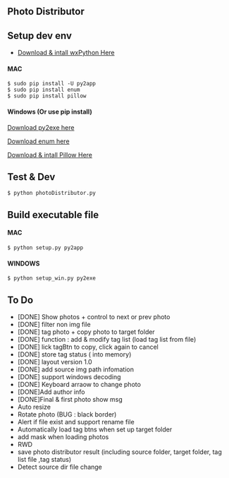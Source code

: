 ## Photo Distributor

## Setup dev env

* [Download & intall wxPython Here](http://www.wxpython.org/download.php)

 
#### MAC

```
$ sudo pip install -U py2app
$ sudo pip install enum
$ sudo pip install pillow
```
	
#### Windows	(Or use pip install)

[Download py2exe here](http://www.py2exe.org/)

[Download enum here](https://pypi.python.org/pypi/enum/) 

[Download & intall Pillow Here](https://pillow.readthedocs.org/installation.html)

## Test & Dev

```
$ python photoDistributor.py
```

## Build executable file
#### MAC
 
```
$ python setup.py py2app
```
#### WINDOWS

```
$ python setup_win.py py2exe
```


## To Do
* [DONE] Show photos + control to next or prev photo
* [DONE] filter non img file 
* [DONE] tag photo + copy photo to target folder
* [DONE] function : add & modify tag list (load tag list from file)
* [DONE] lick tagBtn to copy, click again to cancel
* [DONE] store tag status ( into memory)
* [DONE] layout version 1.0
* [DONE] add source img path infomation
* [DONE] support windows decoding
* [DONE] Keyboard arraow to change photo
* [DONE]Add author info
* [DONE]Final & first photo show msg
* Auto resize
* Rotate photo (BUG : black border)
* Alert if file exist and support rename file
* Automatically load tag btns when set up target folder
* add mask when loading photos
* RWD
* save photo distributor result (including source folder, target folder, tag list file ,tag status)
* Detect source dir file change

